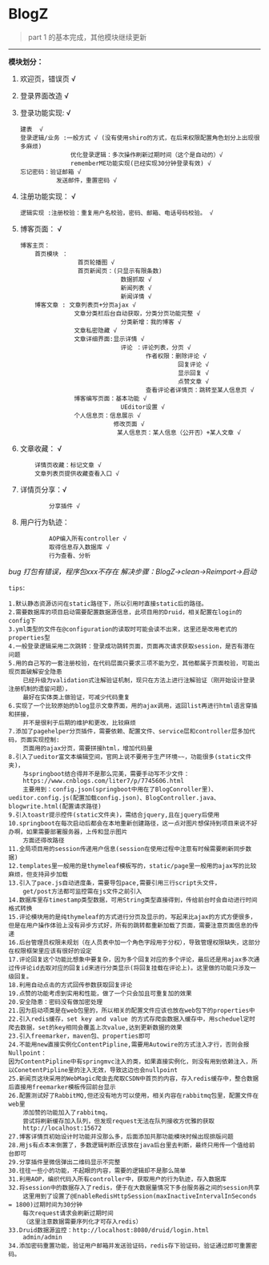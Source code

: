 # BlogZ

> part 1 的基本完成，其他模块继续更新

----------
**模块划分：**

 1. 欢迎页，错误页 √
 
 2. 登录界面改造 √
 
 3. 登录功能实现: √
 
        建表  √
        登录逻辑/业务 :一般方式 √ (没有使用shiro的方式，在后来权限配置角色划分上出现很多麻烦)
                      优化登录逻辑：多次操作刷新过期时间（这个是自动的）√
                      rememberME功能实现(已经实现30分钟登录有效) √
        忘记密码：验证邮箱 √
                  发送邮件，重置密码 √
    
 4. 注册功能实现： √

        逻辑实现 :注册校验：重复用户名校验，密码、邮箱、电话号码校验。 √
    

 5. 博客页面： √

        博客主页：
            首页模块 ：
                        首页轮播图 √
                        首页新闻页：(只显示有限条数)
                                    数据抓取 √
                                    新闻列表 √
                                    新闻详情 √
            博客文章 : 文章列表页+分页ajax √
                       文章分类栏后台自动获取，分类分页功能完整 √
                                    分类新增：我的博客 √
                       文章私密隐藏 √
                       文章详细界面:显示详情 √
                                    评论 ：评论列表，分页 √
                                           作者权限：删除评论 √
                                                    回复评论 √
                                                    显示回复 √
                                                    点赞文章 √
                                           查看评论者详情页：跳转至某人信息页 √
                       博客编写页面：基本功能 √ 
                                    UEditor设置 √
                       个人信息页：信息展示 √
                                  修改页面 √
                                   某人信息页：某人信息（公开否）+某人文章 √
            

 6. 文章收藏： √
 
            详情页收藏：标记文章 √
            文章列表页提供收藏查看入口 √
                      

 7. 详情页分享：√
 
                分享插件 √
            

 8. 用户行为轨迹：  
 
                AOP编入所有controller √
                取得信息存入数据库 √
                行为查看、分析
                       
    
           
*bug
打包有错误，程序包xxx不存在
    解决步骤：BlogZ->clean->Reimport->启动*


`tips`:

    1.默认静态资源访问在static路径下，所以引用时直接static后的路径。
    2.需要数据库的项目启动需要配置数据源信息，此项目用的Druid，相关配置在login的config下
    3.yml类型的文件在@configuration的读取时可能会读不出来，这里还是改用老式的properties型
    4.一般登录逻辑采用二次跳转：登录成功跳转页面，页面再次请求获取session，是否有潜在问题
    5.用的自己写的一套注册校验，在代码层面只要求三项不能为空，其他都属于页面校验，可能出现页面破解安全隐患
        已经升级为validation式注解验证机制，现只在方法上进行注解验证（刚开始设计登录注册机制的遗留问题），
        最好在实体类上做验证，可减少代码重复
    6.实现了一个比较原始的blog显示文章界面，用的ajax调用，返回list再进行html语言穿插和拼接，
        并不是很利于后期的维护和更改，比较麻烦
    7.添加了pagehelper分页插件，需要依赖、配置文件、service层和controller层多加代码，页面实现控制:
        页面用的ajax分页，需要拼接html，增加代码量
    8.引入了ueditor富文本编辑空间，官网上说不要用于生产环境~~，功能很多(static文件夹)，
        与springboot结合得并不是那么完美，需要手动写不少文件：
        https://www.cnblogs.com/liter7/p/7745606.html
        主要用到：config.json(springboot中用在了BlogConroller里)、ueditor.config.js(配置加载config.json)、BlogController.java、blogwrite.html(配置请求路径)
    9.引入toastr提示控件(static文件夹)，需结合jquery,且在jquery后使用
    10.springboot在每次启动后都会在本地重新创建路径，这一点对图片想保持到项目来说不好办啊，如果需要部署服务器，上传和显示图片
        方面还得改路径
    11.全局项目用的session传递用户信息(session在使用过程中注意有时候需要刷新同步数据)
    12.templates里一般用的是thymeleaf模板写的，static/page里一般用的ajax写的比较麻烦，但支持异步加载
    13.引入了pace.js自动进度条，需要导包pace,需要引用三行script头文件，
        get/post方法都可监控需在js文件之前引入
    14.数据库里存timestamp类型数据，可用String类型直接得到，传给前台时会自动进行时间格式转换
    15.评论模块用的是纯thymeleaf的方式进行分页及显示的，写起来比ajax的方式方便很多，但是在用户操作体验上没有异步方式好，所有的跳转都重新加载了页面，需要注意页面信息的传递
    16.后台管理员权限未规划（在人员表中加一个角色字段用于分权），导致管理权限缺失，这部分在权限框架里应该有很好的设定
    17.评论回复这个功能比想象中要复杂，因为多个回复对应的多个评论，最后还是用ajax多次通过传评论id去取对应的回复id来进行分类显示(将回复挂载在评论上)。这里做的功能只涉及一级回复。
    18.利用自动点击的方式回传参数获取回复评论
    19.点赞的功能考虑到实用和性能，做了一个只会加且可重复加的效果
    20.安全隐患：密码没有做加密处理
    21.因为启动项类是在web包里的，所以相关的配置文件应该也放在web包下的properties中
    22.引入redis缓存，set key and value 的方式存爬虫数据入缓存中，用scheduel定时爬去数据，set的key相同会覆盖上次value,达到更新数据的效果
    23.引入freemarker，maven包、properties即可
    24.不能用new直接实例化ContentPipline,需要用Autowire的方式注入才行，否则会报Nullpoint：
    因为ContentPipline中有springmvc注入的类，如果直接实例化，则没有用到依赖注入，所以ConetentPipline里的注入无效，导致这边也会nullpoint
    25.新闻页这块采用的WebMagic爬虫去爬取CSDN中首页的内容，存入redis缓存中，整合数据后直接用freemarker模板传回前台显示
    26.配置测试好了RabbitMQ,但还没有地方可以使用，相关内容在rabbitmq包里，配置文件在web里
        添加赞的功能加入了rabbitmq，
        尝试将刷新缓存加入队列，但发现request无法在队列接收方优雅的获取
        http://localhost:15672
    27.博客详情页初始设计时功能并没那么多，后面添加共那功能模块时候出现排版问题
    28.用js有点本末倒置了，多数逻辑判断应该放在java后台里去判断，最终只用传一个值给前台即可
    29.分享插件里微信弹出二维码显示不完整
    30.往往一些小的功能，不起眼的内容，需要的逻辑却不是那么简单
    31.利用AOP，编织代码入所有controller中，获取用户的行为轨迹，存入数据库
    32.将session中的数据存入了redis，便于在大数据量情况下多台服务器之间的session共享
        这里用到了设置了@EnableRedisHttpSession(maxInactiveIntervalInSeconds = 1800)过期时间为30分钟
        每次request请求会刷新过期时间
        （这里注意数据需要序列化才可存入redis）
    33.Druid数据源监控：http://localhost:8080/druid/login.html
        admin/admin
    34.添加密码重置功能，验证用户邮箱并发送验证码，redis存下验证码，验证通过即可重置密码。
        

